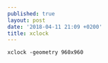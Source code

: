 ```yaml
---
published: true
layout: post
date: '2018-04-11 21:09 +0200'
title: xclock
---
```

	xclock -geometry 960x960